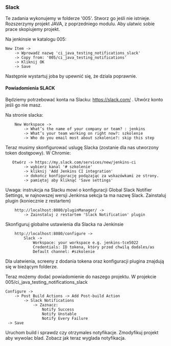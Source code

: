 ### Slack

Te zadania wykonujemy w folderze '005'. Stworz go jeśli nie istnieje.
Rozszerzymy projekt JAVA, z poprzedniego modulu. Aby ulatwic sobie prace skopiujemy projekt.

Na jenkinsie w katalogu 005:
    
    New Item ->
        -> Wprowadź nazwę 'ci_java_testing_notifications_slack'
        -> Copy from: '005/ci_java_testing_notifications'
        -> Kliknij OK
        -> Save
            
Następnie wystartuj joba by upewnić się, że dziala poprawnie.

#### Powiadomienia SLACK

Będziemy potrzebować konta na Slacku: https://slack.com/ . Utwórz konto jeśli go nie masz.

Na stronie slacka:

        New Workspace -> 
            -> What’s the name of your company or team? : jenkins
            -> What’s your team working on right now?: szkolenie
            -> Who do you email most about szkolenie?: skip this step
         
Teraz musimy skonfigurować uslugę Slacka (zostanie dla nas utworzony token dostępowy). W Chromie:

       Otwórz -> https://my.slack.com/services/new/jenkins-ci
            -> wybierz kanal '# szkolenie'
            -> kliknij 'Add Jenkins CI integration'
            -> dokończ konfigurację podążając za wskazówkami ze strony.
            -> pamiętaj aby kliknąć 'Save settings'

Uwaga: instrukcja na Slacku mowi o konfiguracji Global Slack Notifier Settings, w najnowszej wersji Jenkinsa sekcja ta ma nazwę Slack. 
Zainstaluj plugin (koniecznie z restartem)

        http://localhost:8080/pluginManager/ ->
            -> Zainstaluj z restartem 'Slack Notification' plugin
 
Skonfiguruj globalne ustawienia dla Slacka na Jenkinsie

        http://localhost:8080/configure ->
            Slack -> 
                Workspace: your workspace e.g. jenkins-tce5022
                Credentials: ID tokena, który przed chwilą dodales/as
                Default channel: #szkolenie
                    
 Dla ulatwienia, screeny z dodania tokena oraz konfiguracji plugina znajdują się w bieżącym folderze.

Teraz możemy dodać powiadomienie do naszego projektu. W projekcie 005/ci_java_testing_notifications_slack

    Configure ->
        -> Post Build Actions -> Add Post-build Action
            -> Slack Notifications 
                -> Zaznacz:
                    Notify Success
                    Notify Unstable
                    Notify Every Failure
     -> Save
     
     
Uruchom build i sprawdz czy otrzymales notyfikacje. 
Zmodyfikuj projekt aby wywolac blad. Zobacz jak teraz wyglada notyfikacja. 